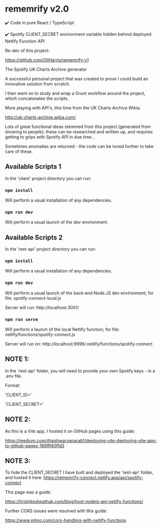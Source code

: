 # rememrify v2.0

:heavy_check_mark: Code in pure React / TypeScript

:heavy_check_mark: Spotify CLIENT_SECRET environment variable hidden behind deployed Netlify Function API

Re-dev of this project:

https://github.com/OliHarris/rememrify-v1

The Spotify UK Charts Archive generator

A successful personal project that was created to prove I could build an innovative solution from scratch.

I then went on to study and wrap a Grunt workflow around the project, which concatonates the scripts.

More playing with API's, this time from the UK Charts Archive Wikia:

http://uk-charts-archive.wikia.com/

Lots of great functional ideas stemmed from this project (generated from showing to people); these can be researched and written up, and requires getting to grips with Spotify API in due time...

Sometimes anomalies are returned - the code can be tuned further to take care of these.

## Available Scripts 1

In the 'client' project directory you can run:

### `npm install`

Will perform a usual installation of any dependencies.

### `npm run dev`

Will perform a usual launch of the dev environment.

## Available Scripts 2

In the 'rest-api' project directory you can run:

### `npm install`

Will perform a usual installation of any dependencies.

### `npm run dev`

Will perform a usual launch of the back-end Node.JS dev environment; for file: spotify-connect-local.js

Server will run: http://localhost:3001/

### `npm run serve`

Will perform a launch of the local Netlify function; for file: netlify/functions/spotify-connect.js

Server will run on: http://localhost:9999/.netlify/functions/spotify-connect

## NOTE 1:

In the 'rest-api' folder, you will need to provide your own Spotify keys - in a .env file.

Format:

'CLIENT_ID=<your-connection-string>'

'CLIENT_SECRET=<your-connection-string>'

## NOTE 2:

As this is a Vite app, I hosted it on GitHub pages using this guide:

https://medium.com/@aishwaryaparab1/deploying-vite-deploying-vite-app-to-github-pages-166fff40ffd3

## NOTE 3:

To hide the CLIENT_SECRET I have built and deployed the 'rest-api' folder, and hosted it here: https://rememrify-connect.netlify.app/api/spotify-connect

This page was a guide:

https://hrishikeshpathak.com/blog/host-nodejs-api-netlify-functions/

Further CORS issues were resolved with this guide:

https://www.johno.com/cors-handling-with-netlify-functions
